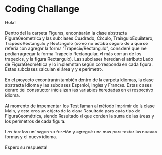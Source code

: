 <h1>Coding Challange</h1>

Hola!<br/><br/>
Dentro del la carpeta Figuras, encontrarán la clase abstracta FiguraGeometrica y las subclases Cuadrado, Circulo, TrainguloEquilatero, TrapecioRectangulo y Rectangulo (como no estaba seguro de a que se refería con agregar la forma "Trapecio/Rectangulo", consideré que me pedian agregar la forma Trapecio Rectangular, el más comun de los trapecios, y la figura Rectangulo). Las subclases heredan el atributo Lado de FiguraGeométrica y lo implemntan según corresponda en cada figura. Estas subclases calculan el área y y e perímetro.<br/><br/>
En el proyecto encontrarán también dentro de la carpeta Idiomas, la clase abstracta Idioma y las subclases Espaniol, Ingles y Frances. Estas clases dentro del constructor inicializan las variables heredadas en el respectivo idioma.<br/><br/>
Al momento de impementar, los Test llaman al método Imprimir de la clase Main, y esta crea un objeto de la clase Resultado para cada tipo de FiguraGeométrica, siendo Resultado el que contien la suma de las áreas y los perímetros de cada figura.<br/><br/>
Los test los uní segun su función y agregué uno mas para testar las nuevas formas y el nuevo idioma.<br/><br/>
Espero su respuesta!

